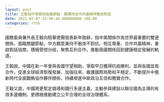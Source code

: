 ```yaml
---
layout: post
title: 王毅指中美關係面臨節點　願秉持合作共贏精神重啟對話
date: 2021-02-07 22:50:44.000000000 +08:00
categories: rthk
---
```


國務委員兼外長王毅向駐華使團發表新年致辭，指中美關係作為世界最重要的雙邊關係，面臨關鍵節點，中方願意秉持不衝突不對抗、相互尊重、合作共贏精神，重啟對話協商，積極管控分歧，聚焦互利合作，推動兩國關係回到健康穩定發展的軌道。

王毅說，中國在新一年會與各國守望相助，爭取早日獲得抗疫勝利，並與各國並肩合作，促進全球經濟恢復發展，加強往來，維護國際局勢和平穩定，不斷提升中俄新時代全面戰略協作夥伴關係，持續增進中歐政治互信和務實合作。

王毅又說，中國將更堅定倡導和踐行多邊主義，主動參與建設以聯合國為主導的有效多邊機制，更積極推動建立公平合理的全球治理體系。
